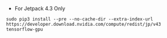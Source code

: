 * For Jetpack 4.3 Only
```
sudo pip3 install --pre --no-cache-dir --extra-index-url https://developer.download.nvidia.com/compute/redist/jp/v43 tensorflow-gpu
```
